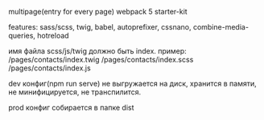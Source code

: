 multipage(entry for every page) webpack 5 starter-kit

features: sass/scss, twig, babel, autoprefixer, cssnano, combine-media-queries, hotreload

имя файла scss/js/twig должно быть index. пример: /pages/contacts/index.twig /pages/contacts/index.scss /pages/contacts/index.js

dev конфиг(npm run serve) не выгружается на диск, хранится в памяти, не минифицируется, не транcпилится.

prod конфиг собирается в папке dist
